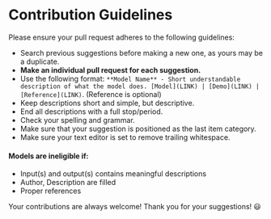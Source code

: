 # Contribution Guidelines

Please ensure your pull request adheres to the following guidelines:

- Search previous suggestions before making a new one, as yours may be a duplicate.
- **Make an individual pull request for each suggestion.**
- Use the following format: `**Model Name** - Short understandable description of what the model does. [Model](LINK) | [Demo](LINK) | [Reference](LINK)`. (Reference is optional)
- Keep descriptions short and simple, but descriptive.
- End all descriptions with a full stop/period.
- Check your spelling and grammar.
- Make sure that your suggestion is positioned as the last item category.
- Make sure your text editor is set to remove trailing whitespace.

#### Models are ineligible if:

- Input(s) and output(s) contains meaningful descriptions
- Author, Description are filled
- Proper references

Your contributions are always welcome!  Thank you for your suggestions! :smiley:
